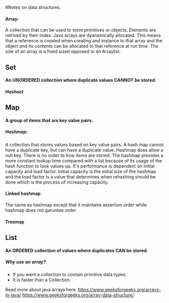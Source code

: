 #Notes on data structures.

#### Array:
A collection that can be used to store primitives or objects.
Elements are retrived by their index. Java arrays are dyanamically
allocated. This means that a reference is created when creating
and instance to that array and the object and its contents
can be allocated to that reference at run time. The size of an array
is a fixed sized opposed to an Arraylist. 


## Set
#### An UNORDERED collection where duplicate values CANNOT be stored.


##### Hashset

## Map
#### A group of items that are key value pairs.

##### Hashmap:
A collection that stores values based on key value pairs. A hash map cannot
have a duplicate key, but can have a duplicate value. Hashmap does allow a null key.
There is no order to how items are stored. The hashmap provides a more constant 
lookup time compared with a list because of its usage of the hash function to
look values up. It's performance is dependent on Initial capacity and load factor.
Initial capacity is the initial size of the hashmap and the load factor is a value
that determines when rehashing should be done which is the process of increasing capacity.

#### Linked hashmap
The same as hashmap except that it maintains assertion order while hashmap does not garuntee
order.

#### Treemap


## List 
#### An ORDERED collection of values where duplicates CAN be stored.



##### Why use an array?
- If you want a collection to contain primitive data types.
- It is faster than a Collection.





Read more about java arrays here.
https://www.geeksforgeeks.org/arrays-in-java/ 
https://www.geeksforgeeks.org/array-data-structure/

